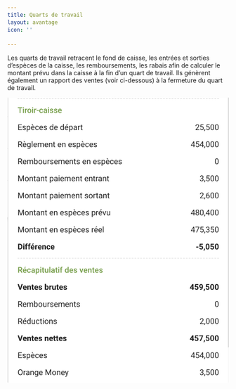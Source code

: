 ```yaml
---
title: Quarts de travail
layout: avantage
icon: ''

---
```

Les quarts de travail retracent le fond de caisse, les entrées et sorties d’espèces de la caisse, les remboursements, les rabais afin de calculer le montant prévu dans la caisse à la fin d’un quart de travail. Ils génèrent également un rapport des ventes (voir ci-dessous) à la fermeture du quart de travail.

![](/uploads/screen-shot-2020-05-01-at-10-34-28-pm.png)